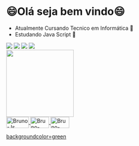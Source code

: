 # 😄Olá seja bem vindo😄
- Atualmente Cursando Tecnico em Informática 🤩
- Estudando Java Script 🤔
<div> 
  <a href="https://instagram.com/_bruno_batista__" target="_blank"><img src="https://img.shields.io/badge/-Instagram-%23E4405F?style=for-the-badge&logo=instagram&logoColor=white" target="_blank"></a>
 <a href="https://discord.gg/MC2X2R8" target="_blank"><img src="https://img.shields.io/badge/Discord-7289DA?style=for-the-badge&logo=discord&logoColor=white" target="_blank"></a> 
 <a href = "mailto:brunobatistahmg15@hotmail.com"><img src="https://img.shields.io/badge/-Gmail-%23333?style=for-the-badge&logo=gmail&logoColor=white" target="_blank"></a>
 <a href ="https://www.facebook.com/brunobatistahmg15/" target="_blank"><img src="https://img.shields.io/badge/Facebook-1877F2?style=for-the-badge&logo=facebook&logoColor=white" target="_blank">
</div>
  
<div align="left">
  <a href="https://github.com/BrunnoBBR">
  <img height="180em" src="https://github-readme-stats.vercel.app/api?username=BrunnoBBR&show_icons=true&theme=algolia&include_all_commits=true&count_private=true"/>
</div>
  
  <img align="center" alt="Bruno-Js" height="30" width="60" src="https://img.shields.io/badge/JavaScript-F7DF1E?style=for-the-badge&logo=javascript&logoColor=black">
  <img align="center" alt="Bruno-HTML" height="30" width="50" src="https://img.shields.io/badge/HTML5-E34F26?style=for-the-badge&logo=html5&logoColor=white">
  <img align="center" alt="Bruno-CSS" height="30" width="50" src="https://img.shields.io/badge/CSS3-1572B6?style=for-the-badge&logo=css3&logoColor=white">
 
  backgroundcolor=green
